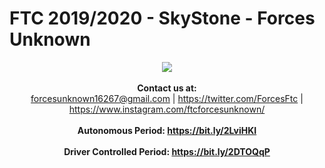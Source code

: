 # FTC 2019/2020 - SkyStone - Forces Unknown

<p align = "center">
  <img src = "https://cdn.discordapp.com/attachments/643278144207454210/646138298602881034/FORCES-UNKNOWN_VER-PURPLE.png">
  <br><br>
  <b>Contact us at:</b><br>
  <a href = "Email">forcesunknown16267@gmail.com</a> |
  <a href = "Twitter">https://twitter.com/ForcesFtc</a> |
  <a href = "Instagram">https://www.instagram.com/ftcforcesunknown/</a> 
  <br><br>
  <b>Autonomous Period: <b/><a href = "Autonomous_Period">https://bit.ly/2LviHKI</a>
  <br><br>
  <b>Driver Controlled Period: <b/><a href = "Driver_Period">https://bit.ly/2DTOQqP</a>
</p>
